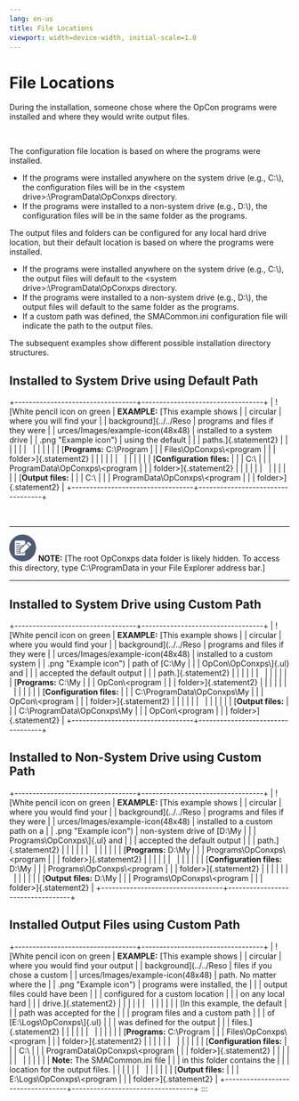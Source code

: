 ```yaml
---
lang: en-us
title: File Locations
viewport: width=device-width, initial-scale=1.0
---
```


#  File Locations

During the installation, someone chose where the
OpCon programs were installed and where they
would write output files.

 

The configuration file location is based on where the programs were
installed.

-   If the programs were installed anywhere on the system drive (e.g.,
    C:\\), the configuration files will be in the \<system
    drive\>:\\ProgramData\\OpConxps directory.
-   If the programs were installed to a non-system drive (e.g., D:\\),
    the configuration files will be in the same folder as the programs.

The output files and folders can be configured for any local hard drive
location, but their default location is based on where the programs were
installed.

-   If the programs were installed anywhere on the system drive (e.g.,
    C:\\), the output files will default to the \<system
    drive\>:\\ProgramData\\OpConxps directory.
-   If the programs were installed to a non-system drive (e.g., D:\\),
    the output files will default to the same folder as the programs.
-   If a custom path was defined, the SMACommon.ini configuration file
    will indicate the path to the output files.

The subsequent examples show different possible installation directory
structures.

## Installed to System Drive using Default Path

+----------------------------------+----------------------------------+
| ![White pencil icon on green     | **EXAMPLE:** [This example shows | | circular                         | where you will find your         |
| background](../../Reso           | programs and files if they were  |
| urces/Images/example-icon(48x48) | installed to a system drive      |
| .png "Example icon") | using the default                |
|                                  | paths.]{.statement2}             |
|                                  |                                  |
|                                  |                                  |
|                                  |                                  |
|                                  | [**Programs:** C:\\Program       | |                                  | Files\\OpConxps\\\<program       |
|                                  | folder\>]{.statement2}           |
|                                  |                                  |
|                                  |                                  |
|                                  |                                  |
|                                  | [**Configuration files:**        | |                                  | C:\\                             |
|                                  | ProgramData\\OpConxps\\\<program |
|                                  | folder\>]{.statement2}           |
|                                  |                                  |
|                                  |                                  |
|                                  |                                  |
|                                  | [**Output files:**               | |                                  | C:\\                             |
|                                  | ProgramData\\OpConxps\\\<program |
|                                  | folder\>]{.statement2}           |
+----------------------------------+----------------------------------+

 

  ----------------------------------------------------------------------------------------------------------------------------- -----------------------------------------------------------------------------------------------------------------------------------------------------------
  ![White pencil/paper icon on gray circular background](../../Resources/Images/note-icon(48x48).png "Note Icon")   **NOTE:** [The root OpConxps data folder is likely hidden. To access this directory, type C:\\ProgramData in your File Explorer address bar.]
  ----------------------------------------------------------------------------------------------------------------------------- -----------------------------------------------------------------------------------------------------------------------------------------------------------

## Installed to System Drive using Custom Path

+----------------------------------+----------------------------------+
| ![White pencil icon on green     | **EXAMPLE:** [This example shows | | circular                         | where you would find your        |
| background](../../Reso           | programs and files if they were  |
| urces/Images/example-icon(48x48) | installed to a custom system     |
| .png "Example icon") | path of [C:\\My                  | |                                  | OpCon\\OpConxps\\]{.ul} and      |
|                                  | accepted the default output      |
|                                  | path.]{.statement2}              |
|                                  |                                  |
|                                  |                                  |
|                                  |                                  |
|                                  | [**Programs:** C:\\My            | |                                  | OpCon\\\<program                 |
|                                  | folder\>]{.statement2}           |
|                                  |                                  |
|                                  |                                  |
|                                  |                                  |
|                                  | [**Configuration files:**        | |                                  | C:\\ProgramData\\OpConxps\\My    |
|                                  | OpCon\\\<program                 |
|                                  | folder\>]{.statement2}           |
|                                  |                                  |
|                                  |                                  |
|                                  |                                  |
|                                  | [**Output files:**               | |                                  | C:\\ProgramData\\OpConxps\\My    |
|                                  | OpCon\\\<program                 |
|                                  | folder\>]{.statement2}           |
+----------------------------------+----------------------------------+

## Installed to Non-System Drive using Custom Path

+----------------------------------+----------------------------------+
| ![White pencil icon on green     | **EXAMPLE:** [This example shows | | circular                         | where you would find your        |
| background](../../Reso           | programs and files if they were  |
| urces/Images/example-icon(48x48) | installed to a custom path on a  |
| .png "Example icon") | non-system drive of [D:\\My      | |                                  | Programs\\OpConxps\\]{.ul} and   |
|                                  | accepted the default output      |
|                                  | path.]{.statement2}              |
|                                  |                                  |
|                                  |                                  |
|                                  |                                  |
|                                  | [**Programs:** D:\\My            | |                                  | Programs\\OpConxps\\\<program    |
|                                  | folder\>]{.statement2}           |
|                                  |                                  |
|                                  |                                  |
|                                  |                                  |
|                                  | [**Configuration files:** D:\\My | |                                  | Programs\\OpConxps\\\<program    |
|                                  | folder\>]{.statement2}           |
|                                  |                                  |
|                                  |                                  |
|                                  |                                  |
|                                  | [**Output files:** D:\\My        | |                                  | Programs\\OpConxps\\\<program    |
|                                  | folder\>]{.statement2}           |
+----------------------------------+----------------------------------+

## Installed Output Files using Custom Path

+----------------------------------+----------------------------------+
| ![White pencil icon on green     | **EXAMPLE:** [This example shows | | circular                         | where you would find your output |
| background](../../Reso           | files if you chose a custom      |
| urces/Images/example-icon(48x48) | path. No matter where the        |
| .png "Example icon") | programs were installed, the     |
|                                  | output files could have been     |
|                                  | configured for a custom location |
|                                  | on any local hard                |
|                                  | drive.]{.statement2}             |
|                                  |                                  |
|                                  |                                  |
|                                  |                                  |
|                                  | [In this example, the default    | |                                  | path was accepted for the        |
|                                  | program files and a custom path  |
|                                  | of [E:\\Logs\\OpConxps\\]{.ul}   | |                                  | was defined for the output       |
|                                  | files.]{.statement2}             |
|                                  |                                  |
|                                  |                                  |
|                                  |                                  |
|                                  | [**Programs:** C:\\Program       | |                                  | Files\\OpConxps\\\<program       |
|                                  | folder\>]{.statement2}           |
|                                  |                                  |
|                                  |                                  |
|                                  |                                  |
|                                  | [**Configuration files:**        | |                                  | C:\\                             |
|                                  | ProgramData\\OpConxps\\\<program |
|                                  | folder\>]{.statement2}           |
|                                  |                                  |
|                                  |                                  |
|                                  |                                  |
|                                  | **Note:** The SMACommon.ini file |
|                                  | in this folder contains the      |
|                                  | location for the output files.   |
|                                  |                                  |
|                                  |                                  |
|                                  |                                  |
|                                  | [**Output files:**               | |                                  | E:\\Logs\\OpConxps\\\<program    |
|                                  | folder\>]{.statement2}           |
+----------------------------------+----------------------------------+
:::

 

